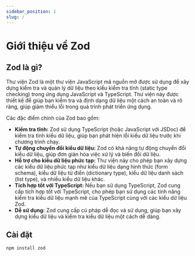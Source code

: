 ```yaml
---
sidebar_position: 1
slug: /
---
```


# Giới thiệu về Zod

## Zod là gì?

Thư viện Zod là một thư viện JavaScript mã nguồn mở được sử dụng để xây dựng kiểm tra và quản lý dữ liệu theo kiểu kiểm tra tĩnh (static type checking) trong ứng dụng JavaScript và TypeScript. Thư viện này được thiết kế để giúp bạn kiểm tra và định dạng dữ liệu một cách an toàn và rõ ràng, giúp giảm thiểu lỗi trong quá trình phát triển ứng dụng.

Các đặc điểm chính của Zod bao gồm:

- **Kiểm tra tĩnh:** Zod sử dụng TypeScript (hoặc JavaScript với JSDoc) để kiểm tra tĩnh kiểu dữ liệu, giúp bạn phát hiện lỗi kiểu dữ liệu trước khi chương trình chạy.
- **Tự động chuyển đổi kiểu dữ liệu:** Zod có khả năng tự động chuyển đổi kiểu dữ liệu, giúp đơn giản hóa việc xử lý và biến đổi dữ liệu.
- **Hỗ trợ cho kiểu dữ liệu phức tạp:** Thư viện này cho phép bạn xây dựng các kiểu dữ liệu phức tạp như kiểu dữ liệu dạng hình thức (form schema), kiểu dữ liệu từ điển (dictionary type), kiểu dữ liệu danh sách (list type), và nhiều kiểu dữ liệu khác.
- **Tích hợp tốt với TypeScript:** Nếu bạn sử dụng TypeScript, Zod cung cấp tích hợp tốt với TypeScript, cho phép bạn sử dụng các tính năng kiểm tra kiểu dữ liệu mạnh mẽ của TypeScript cùng với các kiểu dữ liệu Zod.
- **Dễ sử dụng:** Zod cung cấp cú pháp dễ đọc và sử dụng, giúp bạn xây dựng kiểu dữ liệu và kiểm tra kiểu dữ liệu một cách dễ dàng.

## Cài đặt

```bash
npm install zod
```
